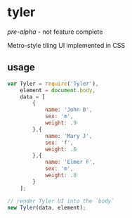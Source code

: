 # tyler

*pre-alpha* - not feature complete

Metro-style tiling UI implemented in CSS

## usage

```js
var Tyler = require('Tyler'),
	element = document.body,
	data = [
		{
			name: 'John B',
			sex: 'm',
			weight: .9
		},{
			name: 'Mary J',
			sex: 'f',
			weight: .6
		},{
			name: 'Elmer F',
			sex: 'm',
			weight: .8
		}
	];

// render Tyler UI into the `body`
new Tyler(data, element);
```